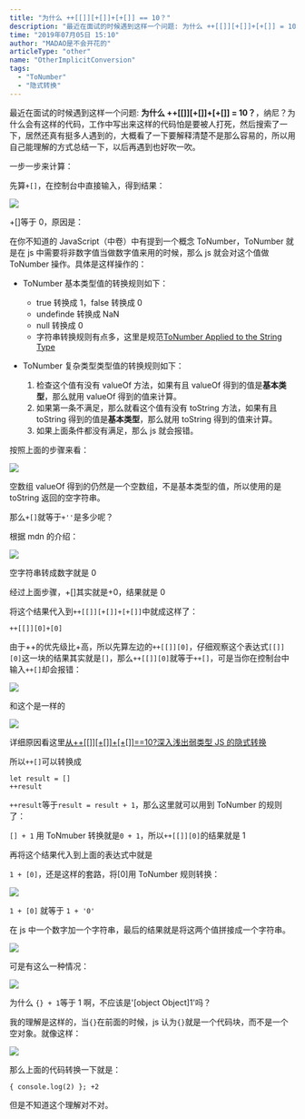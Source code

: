 ```yaml
---
title: "为什么 ++[[]][+[]]+[+[]] == 10？"
description: "最近在面试的时候遇到这样一个问题: 为什么 ++[[]][+[]]+[+[]] = 10？，纳尼？为什么会有这样的代码，工作中写出来这样的代码怕是要被人打死，然后搜索了一下，居然还真有挺多人遇到的，大概看了一下要解释清楚不是那么容易的，所以用自己能理解的方式总结一下，以后再遇到也好吹一吹。"
time: "2019年07月05日 15:10"
author: "MADAO是不会开花的"
articleType: "other"
name: "OtherImplicitConversion"
tags:
  - "ToNumber"
  - "隐式转换"
---
```


最近在面试的时候遇到这样一个问题: **为什么 ++[[]][+[]]+[+[]] = 10？**，纳尼？为什么会有这样的代码，工作中写出来这样的代码怕是要被人打死，然后搜索了一下，居然还真有挺多人遇到的，大概看了一下要解释清楚不是那么容易的，所以用自己能理解的方式总结一下，以后再遇到也好吹一吹。

一步一步来计算：

先算`+[]`，在控制台中直接输入，得到结果：

![](/articlesImages/other/implicit_conversion/image.png)

+[]等于 0，原因是：

在你不知道的 JavaScript（中卷）中有提到一个概念 ToNumber，ToNumber 就是在 js 中需要将非数字值当做数字值来用的时候，那么 js 就会对这个值做 ToNumber 操作。具体是这样操作的：

- ToNumber 基本类型值的转换规则如下：

  - true 转换成 1，false 转换成 0
  - undefinde 转换成 NaN
  - null 转换成 0
  - 字符串转换规则有点多，这里是规范[ToNumber Applied to the String Type](http://es5.github.io/#x9.3.1)

- ToNumber 复杂类型类型值的转换规则如下：

  1. 检查这个值有没有 valueOf 方法，如果有且 valueOf 得到的值是**基本类型**，那么就用 valueOf 得到的值来计算。
  2. 如果第一条不满足，那么就看这个值有没有 toString 方法，如果有且 toString 得到的值是**基本类型**，那么就用 toString 得到的值来计算。
  3. 如果上面条件都没有满足，那么 js 就会报错。

按照上面的步骤来看：

![](/articlesImages/other/implicit_conversion/image1.png)

空数组 valueOf 得到的仍然是一个空数组，不是基本类型的值，所以使用的是 toString 返回的空字符串。

那么`+[]`就等于`+''`是多少呢？

根据 mdn 的介绍：

![](/articlesImages/other/implicit_conversion/image2.png)

空字符串转成数字就是 0

经过上面步骤，+[]其实就是+0，结果就是 0

将这个结果代入到`++[[]][+[]]+[+[]]`中就成这样了：

`++[[]][0]+[0]`

由于++的优先级比+高，所以先算左边的`++[[]][0]`，仔细观察这个表达式`[[]][0]`这一块的结果其实就是`[]`，那么`++[[]][0]`就等于`++[]`，可是当你在控制台中输入`++[]`却会报错：

![](/articlesImages/other/implicit_conversion/image3.png)

和这个是一样的

![](/articlesImages/other/implicit_conversion/image4.png)

详细原因看这里[从++[[]][+[]]+[+[]]==10?深入浅出弱类型 JS 的隐式转换](https://github.com/jawil/blog/issues/5)

所以`++[]`可以转换成

```
let result = []
++result
```

`++result`等于`result = result + 1`，那么这里就可以用到 ToNumber 的规则了：

`[] + 1` 用 ToNmuber 转换就是`0 + 1`，所以`++[[]][0]`的结果就是 1

再将这个结果代入到上面的表达式中就是

`1 + [0]`，还是这样的套路，将[0]用 ToNumber 规则转换：

![](/articlesImages/other/implicit_conversion/image5.png)

`1 + [0]` 就等于 `1 + '0'`

在 js 中一个数字加一个字符串，最后的结果就是将这两个值拼接成一个字符串。

![](/articlesImages/other/implicit_conversion/image6.png)

可是有这么一种情况：

![](/articlesImages/other/implicit_conversion/image7.png)

为什么 `{} + 1`等于 1 啊，不应该是'[object Object]1'吗？

我的理解是这样的，当`{}`在前面的时候，js 认为`{}`就是一个代码块，而不是一个空对象。就像这样：

![](/articlesImages/other/implicit_conversion/image8.png)

那么上面的代码转换一下就是：

```
{ console.log(2) }; +2
```

但是不知道这个理解对不对。
